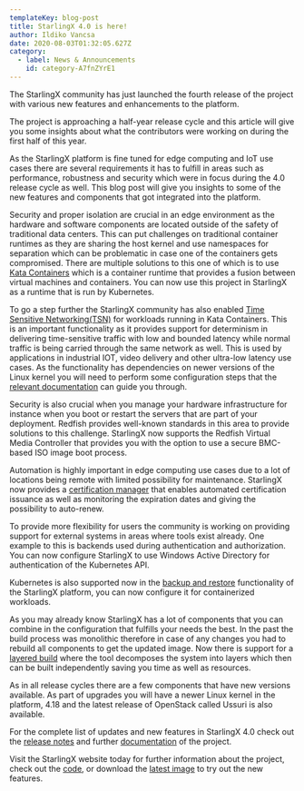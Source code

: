 ```yaml
---
templateKey: blog-post
title: StarlingX 4.0 is here!
author: Ildiko Vancsa
date: 2020-08-03T01:32:05.627Z
category: 
  - label: News & Announcements
    id: category-A7fnZYrE1
---
```


The StarlingX community has just launched the fourth release of the project with various new features and enhancements to the platform.<!-- more -->

The project is approaching a half-year release cycle and this article will give you some insights about what the contributors were working on during the first half of this year.

As the StarlingX platform is fine tuned for edge computing and IoT use cases there are several requirements it has to fulfill in areas such as performance, robustness and security which were in focus during the 4.0 release cycle as well. This blog post will give you insights to some of the new features and components that got integrated into the platform.

Security and proper isolation are crucial in an edge environment as the hardware and software components are located outside of the safety of traditional data centers. This can put challenges on traditional container runtimes as they are sharing the host kernel and use namespaces for separation which can be problematic in case one of the containers gets compromised. There are multiple solutions to this one of which is to use [Kata Containers](https://katacontainers.io) which is a container runtime that provides a fusion between virtual machines and containers. You can now use this project in StarlingX as a runtime that is run by Kubernetes.

To go a step further the StarlingX community has also enabled [Time Sensitive Networking(TSN)](https://1.ieee802.org/tsn/#Published_TSN_Standards) for workloads running in Kata Containers. This is an important functionality as it provides support for determinism in delivering time-sensitive traffic with low and bounded latency while normal traffic is being carried through the same network as well. This is used by applications in industrial IOT, video delivery and other ultra-low latency use cases. As the functionality has dependencies on newer versions of the Linux kernel you will need to perform some configuration steps that the [relevant documentation](https://docs.starlingx.io/developer_resources/stx_tsn_in_kata.html) can guide you through.

Security is also crucial when you manage your hardware infrastructure for instance when you boot or restart the servers that are part of your deployment. Redfish provides well-known standards in this area to provide solutions to this challenge. StarlingX now supports the Redfish Virtual Media Controller that provides you with the option to use a secure BMC-based ISO image boot process.

Automation is highly important in edge computing use cases due to a lot of locations being remote with limited possibility for maintenance. StarlingX now provides a [certification manager](https://docs.starlingx.io/configuration/cert_config.html) that enables automated certification issuance as well as monitoring the expiration dates and giving the possibility to auto-renew.

To provide more flexibility for users the community is working on providing support for external systems in areas where tools exist already. One example to this is backends used during authentication and authorization. You can now configure StarlingX to use Windows Active Directory for authentication of the  Kubernetes API.

Kubernetes is also supported now in the [backup and restore](https://docs.starlingx.io/developer_resources/backup_restore.html) functionality of the StarlingX platform, you can now configure it for containerized workloads.

As you may already know StarlingX has a lot of components that you can combine in the configuration that fulfills your needs the best. In the past the build process was monolithic therefore in case of any changes you had to rebuild all components to get the updated image. Now there is support for a [layered build](https://docs.starlingx.io/developer_resources/layered_build_guide.html) where the tool decomposes the system into layers which then can be built independently saving you time as well as resources.

As in all release cycles there are a few components that have new versions available. As part of upgrades you will have a newer Linux kernel in the platform, 4.18 and the latest release of OpenStack called Ussuri is also available.

For the complete list of updates and new features in StarlingX 4.0 check out the [release notes](https://docs.starlingx.io/releasenotes/r4_release.html) and further [documentation](https://docs.starlingx.io) of the project.

Visit the StarlingX website today for further information about the project, check out the [code](https://opendev.org/starlingx), or download the [latest image](http://mirror.starlingx.cengn.ca/mirror/starlingx/release/) to try out the new features.
